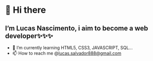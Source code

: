 # 👋 Hi there

##  I’m Lucas Nascimento, i aim to become a web developer✨✨✨


- 🌱 I’m currently learning HTML5, CSS3, JAVASCRIPT, SQL...
- 📫 How to reach me @lucas.salvador888@gmail.com

<!---
lucas764/lucas764 is a ✨ special ✨ repository because its `README.md` (this file) appears on your GitHub profile.
You can click the Preview link to take a look at your changes.
--->
